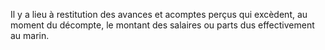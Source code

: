 Il y a lieu à restitution des avances et acomptes perçus qui excèdent, au moment du décompte, le montant des salaires ou parts dus effectivement au marin.
